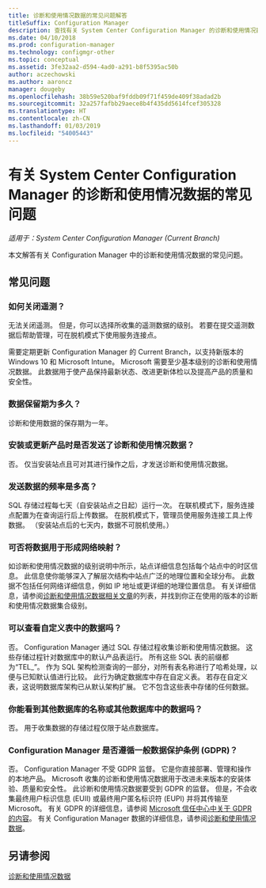 ```yaml
---
title: 诊断和使用情况数据的常见问题解答
titleSuffix: Configuration Manager
description: 查找有关 System Center Configuration Manager 的诊断和使用情况数据的常见问题。
ms.date: 04/10/2018
ms.prod: configuration-manager
ms.technology: configmgr-other
ms.topic: conceptual
ms.assetid: 3fe32aa2-d594-4ad0-a291-b8f5395ac50b
author: aczechowski
ms.author: aaroncz
manager: dougeby
ms.openlocfilehash: 38b59e520baf9fddb09f71f459de409f38adad2b
ms.sourcegitcommit: 32a257fafbb29aece8b4f435dd5614fcef305328
ms.translationtype: HT
ms.contentlocale: zh-CN
ms.lasthandoff: 01/03/2019
ms.locfileid: "54005443"
---
```

# <a name="frequently-asked-questions-about-diagnostics-and-usage-data-for-system-center-configuration-manager"></a>有关 System Center Configuration Manager 的诊断和使用情况数据的常见问题

*适用于：System Center Configuration Manager (Current Branch)*

本文解答有关 Configuration Manager 中的诊断和使用情况数据的常见问题。

## <a name="faqs"></a>常见问题

###  <a name="bkmk_off"></a> 如何关闭遥测？  
无法关闭遥测。 但是，你可以选择所收集的遥测数据的级别。 若要在提交遥测数据后帮助管理，可在脱机模式下使用服务连接点。

需要定期更新 Configuration Manager 的 Current Branch，以支持新版本的 Windows 10 和 Microsoft Intune。 Microsoft 需要至少基本级别的诊断和使用情况数据。 此数据用于使产品保持最新状态、改进更新体检以及提高产品的质量和安全性。

###  <a name="bkmk_retention"></a> 数据保留期为多久？  
 诊断和使用数据的保存期为一年。  

###  <a name="bkmk_update"></a> 安装或更新产品时是否发送了诊断和使用情况数据？  
 否。 仅当安装站点且可对其进行操作之后，才发送诊断和使用情况数据。  

###  <a name="bkmk_frequency"></a> 发送数据的频率是多高？  
 SQL 存储过程每七天（自安装站点之日起）运行一次。 在联机模式下，服务连接点配置为在查询运行后上传数据。 在脱机模式下，管理员使用服务连接工具上传数据。 （安装站点后的七天内，数据不可脱机使用。）  

###  <a name="bkmk_network"></a> 可否将数据用于形成网络映射？  
 如诊断和使用情况数据的级别说明中所示，站点详细信息包括每个站点中的时区信息。 此信息使你能够深入了解层次结构中站点广泛的地理位置和全球分布。 此数据不包括任何网络详细信息，例如 IP 地址或更详细的地理位置信息。 有关详细信息，请参阅[诊断和使用情况数据相关文章](/sccm/core/plan-design/diagnostics/diagnostics-and-usage-data#articles)的列表，并找到你正在使用的版本的诊断和使用情况数据集合级别。


###  <a name="bkmk_tables"></a> 可以查看自定义表中的数据吗？  
 否。 Configuration Manager 通过 SQL 存储过程收集诊断和使用情况数据。 这些存储过程针对数据库中的默认产品表运行。 所有这些 SQL 表的前缀都为“TEL_”。 作为 SQL 架构检测查询的一部分，对所有表名称进行了哈希处理，以便与已知默认值进行比较。 此行为确定数据库中存在自定义表。 若存在自定义表，这说明数据库架构已从默认架构扩展。 它不包含这些表中存储的任何数据。  

###  <a name="bkmk_databases"></a>你能看到其他数据库的名称或其他数据库中的数据吗？ 
 否。 用于收集数据的存储过程仅限于站点数据库。  

### <a name="bkmk_gdpr"></a> Configuration Manager 是否遵循一般数据保护条例 (GDPR)？
 否。 Configuration Manager 不受 GDPR 监督。 它是你直接部署、管理和操作的本地产品。 Microsoft 收集的诊断和使用情况数据用于改进未来版本的安装体验、质量和安全性。 此诊断和使用情况数据要受到 GDPR 的监督。 但是，不会收集最终用户标识信息 (EUII) 或最终用户匿名标识符 (EUPI) 并将其传输至 Microsoft。 有关 GDPR 的详细信息，请参阅 [Microsoft 信任中心中关于 GDPR 的内容](https://microsoft.com/gdpr)。 有关 Configuration Manager 数据的详细信息，请参阅[诊断和使用情况数据](/sccm/core/plan-design/diagnostics/diagnostics-and-usage-data)。


## <a name="see-also"></a>另请参阅  
 [诊断和使用情况数据](/sccm/core/plan-design/diagnostics/diagnostics-and-usage-data)
